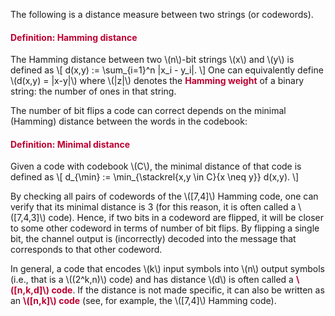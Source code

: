 <p>The following is a distance measure between two strings (or codewords).</p>
<div class="content-box pad-box-mini border border-trbl border-round">
<h4 style="color: #bc0031;"><strong>Definition: Hamming distance</strong></h4>
The Hamming distance between two \(n\)-bit strings \(x\) and \(y\) is defined as \[ d(x,y) := \sum_{i=1}^n |x_i - y_i|. \] One can equivalently define \(d(x,y) = |x-y|\) where \(|z|\) denotes the <span style="color: #bc0031;"><strong>Hamming weight</strong></span> of a binary string: the number of ones in that string.</div>
<p>The number of bit flips a code can correct depends on the minimal (Hamming) distance between the words in the codebook:</p>
<div class="content-box pad-box-mini border border-trbl border-round">
<h4 style="color: #bc0031;"><strong>Definition: Minimal distance</strong></h4>
Given a code with codebook \(C\), the minimal distance of that code is defined as \[ d_{\min} := \min_{\stackrel{x,y \in C}{x \neq y}} d(x,y). \]</div>
<p>By checking all pairs of codewords of the \([7,4]\) Hamming code, one can verify that its minimal distance is 3 (for this reason, it is often called a \([7,4,3]\) code). Hence, if two bits in a codeword are flipped, it will be closer to some other codeword in terms of number of bit flips. By flipping a single bit, the channel output is (incorrectly) decoded into the message that corresponds to that other codeword.</p>
<p>In general, a code that encodes \(k\) input symbols into \(n\) output symbols (i.e., that is a \((2^k,n)\) code) and has distance \(d\) is often called a <span style="color: #bc0031;"><strong>\([n,k,d]\) code</strong></span>. If the distance is not made specific, it can also be written as an <span style="color: #bc0031;"><strong>\([n,k]\) code</strong></span> (see, for example, the \([7,4]\) Hamming code).</p>